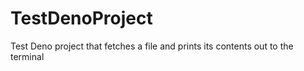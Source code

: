 # TestDenoProject

Test Deno project that fetches a file and prints its contents out to the
terminal
